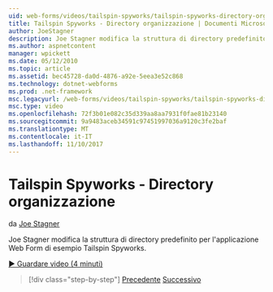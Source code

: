 ```yaml
---
uid: web-forms/videos/tailspin-spyworks/tailspin-spyworks-directory-organization
title: Tailspin Spyworks - Directory organizzazione | Documenti Microsoft
author: JoeStagner
description: Joe Stagner modifica la struttura di directory predefinito per l'applicazione Web Form di esempio Tailspin Spyworks.
ms.author: aspnetcontent
manager: wpickett
ms.date: 05/12/2010
ms.topic: article
ms.assetid: bec45728-da0d-4876-a92e-5eea3e52c868
ms.technology: dotnet-webforms
ms.prod: .net-framework
msc.legacyurl: /web-forms/videos/tailspin-spyworks/tailspin-spyworks-directory-organization
msc.type: video
ms.openlocfilehash: 72f3b01e082c35d339aa8aa7931f0fae81b23140
ms.sourcegitcommit: 9a9483aceb34591c97451997036a9120c3fe2baf
ms.translationtype: MT
ms.contentlocale: it-IT
ms.lasthandoff: 11/10/2017
---
```

<a name="tailspin-spyworks---directory-organization"></a>Tailspin Spyworks - Directory organizzazione
====================
da [Joe Stagner](https://github.com/JoeStagner)

Joe Stagner modifica la struttura di directory predefinito per l'applicazione Web Form di esempio Tailspin Spyworks.

[&#9654; Guardare video (4 minuti)](https://channel9.msdn.com/Blogs/ASP-NET-Site-Videos/tailspin-spyworks-directory-organization)

>[!div class="step-by-step"]
[Precedente](tailspin-spyworks-intro-ui-and-edm.md)
[Successivo](tailspin-spyworks-category-menu.md)
